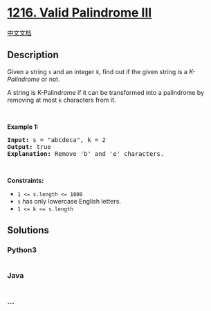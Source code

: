 # [1216. Valid Palindrome III](https://leetcode.com/problems/valid-palindrome-iii)

[中文文档](/solution/1200-1299/1216.Valid%20Palindrome%20III/README.md)

## Description
<p>Given a string <code>s</code> and an integer <code>k</code>, find out if the given string is a <em>K-Palindrome</em> or not.</p>

<p>A string is K-Palindrome if it can be transformed into a palindrome by removing at most <code>k</code> characters from it.</p>

<p> </p>
<p><strong>Example 1:</strong></p>

<pre>
<strong>Input:</strong> s = "abcdeca", k = 2
<strong>Output:</strong> true
<strong>Explanation: </strong>Remove 'b' and 'e' characters.
</pre>

<p> </p>
<p><strong>Constraints:</strong></p>

<ul>
	<li><code>1 <= s.length <= 1000</code></li>
	<li><code>s</code> has only lowercase English letters.</li>
	<li><code>1 <= k <= s.length</code></li>
</ul>



## Solutions


<!-- tabs:start -->

### **Python3**

```python

```

### **Java**

```java

```

### **...**
```

```

<!-- tabs:end -->